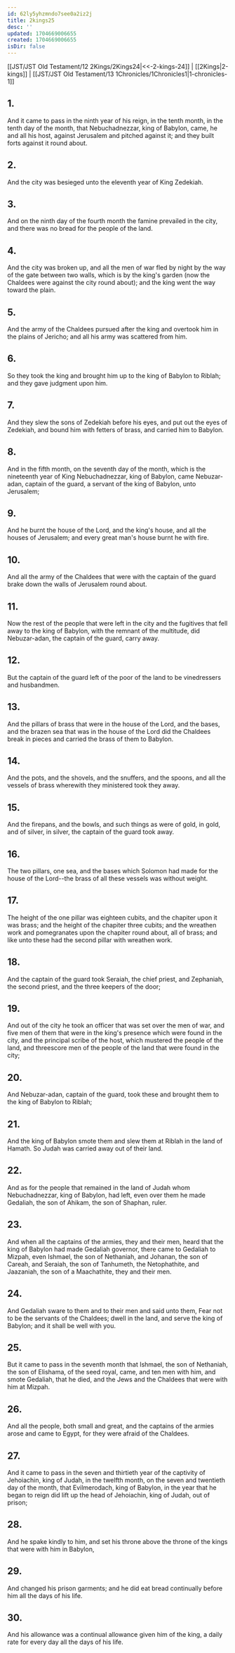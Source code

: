 ```yaml
---
id: 62ly5yhzmndo7see0a2iz2j
title: 2kings25
desc: ''
updated: 1704669006655
created: 1704669006655
isDir: false
---
```

[[JST/JST Old Testament/12 2Kings/2Kings24|<<-2-kings-24]] | [[2Kings|2-kings]] | [[JST/JST Old Testament/13 1Chronicles/1Chronicles1|1-chronicles-1]]
## 1.
And it came to pass in the ninth year of his reign, in the tenth month, in the tenth day of the month, that Nebuchadnezzar, king of Babylon, came, he and all his host, against Jerusalem and pitched against it; and they built forts against it round about.
## 2.
And the city was besieged unto the eleventh year of King Zedekiah.
## 3.
And on the ninth day of the fourth month the famine prevailed in the city, and there was no bread for the people of the land.
## 4.
And the city was broken up, and all the men of war fled by night by the way of the gate between two walls, which is by the king\'s garden (now the Chaldees were against the city round about); and the king went the way toward the plain.
## 5.
And the army of the Chaldees pursued after the king and overtook him in the plains of Jericho; and all his army was scattered from him.
## 6.
So they took the king and brought him up to the king of Babylon to Riblah; and they gave judgment upon him.
## 7.
And they slew the sons of Zedekiah before his eyes, and put out the eyes of Zedekiah, and bound him with fetters of brass, and carried him to Babylon.
## 8.
And in the fifth month, on the seventh day of the month, which is the nineteenth year of King Nebuchadnezzar, king of Babylon, came Nebuzar-adan, captain of the guard, a servant of the king of Babylon, unto Jerusalem;
## 9.
And he burnt the house of the Lord, and the king\'s house, and all the houses of Jerusalem; and every great man\'s house burnt he with fire.
## 10.
And all the army of the Chaldees that were with the captain of the guard brake down the walls of Jerusalem round about.
## 11.
Now the rest of the people that were left in the city and the fugitives that fell away to the king of Babylon, with the remnant of the multitude, did Nebuzar-adan, the captain of the guard, carry away.
## 12.
But the captain of the guard left of the poor of the land to be vinedressers and husbandmen.
## 13.
And the pillars of brass that were in the house of the Lord, and the bases, and the brazen sea that was in the house of the Lord did the Chaldees break in pieces and carried the brass of them to Babylon.
## 14.
And the pots, and the shovels, and the snuffers, and the spoons, and all the vessels of brass wherewith they ministered took they away.
## 15.
And the firepans, and the bowls, and such things as were of gold, in gold, and of silver, in silver, the captain of the guard took away.
## 16.
The two pillars, one sea, and the bases which Solomon had made for the house of the Lord\--the brass of all these vessels was without weight.
## 17.
The height of the one pillar was eighteen cubits, and the chapiter upon it was brass; and the height of the chapiter three cubits; and the wreathen work and pomegranates upon the chapiter round about, all of brass; and like unto these had the second pillar with wreathen work.
## 18.
And the captain of the guard took Seraiah, the chief priest, and Zephaniah, the second priest, and the three keepers of the door;
## 19.
And out of the city he took an officer that was set over the men of war, and five men of them that were in the king\'s presence which were found in the city, and the principal scribe of the host, which mustered the people of the land, and threescore men of the people of the land that were found in the city;
## 20.
And Nebuzar-adan, captain of the guard, took these and brought them to the king of Babylon to Riblah;
## 21.
And the king of Babylon smote them and slew them at Riblah in the land of Hamath. So Judah was carried away out of their land.
## 22.
And as for the people that remained in the land of Judah whom Nebuchadnezzar, king of Babylon, had left, even over them he made Gedaliah, the son of Ahikam, the son of Shaphan, ruler.
## 23.
And when all the captains of the armies, they and their men, heard that the king of Babylon had made Gedaliah governor, there came to Gedaliah to Mizpah, even Ishmael, the son of Nethaniah, and Johanan, the son of Careah, and Seraiah, the son of Tanhumeth, the Netophathite, and Jaazaniah, the son of a Maachathite, they and their men.
## 24.
And Gedaliah sware to them and to their men and said unto them, Fear not to be the servants of the Chaldees; dwell in the land, and serve the king of Babylon; and it shall be well with you.
## 25.
But it came to pass in the seventh month that Ishmael, the son of Nethaniah, the son of Elishama, of the seed royal, came, and ten men with him, and smote Gedaliah, that he died, and the Jews and the Chaldees that were with him at Mizpah.
## 26.
And all the people, both small and great, and the captains of the armies arose and came to Egypt, for they were afraid of the Chaldees.
## 27.
And it came to pass in the seven and thirtieth year of the captivity of Jehoiachin, king of Judah, in the twelfth month, on the seven and twentieth day of the month, that Evilmerodach, king of Babylon, in the year that he began to reign did lift up the head of Jehoiachin, king of Judah, out of prison;
## 28.
And he spake kindly to him, and set his throne above the throne of the kings that were with him in Babylon,
## 29.
And changed his prison garments; and he did eat bread continually before him all the days of his life.
## 30.
And his allowance was a continual allowance given him of the king, a daily rate for every day all the days of his life.

